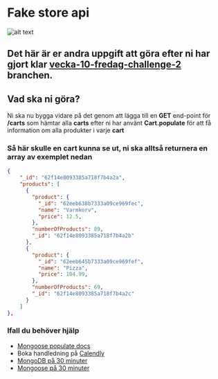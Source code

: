 # Fake store api

![alt text](https://scontent-arn2-1.xx.fbcdn.net/v/t1.6435-9/179724720_5733102616707605_5196641357823965706_n.jpg?stp=dst-jpg_p320x320&_nc_cat=106&ccb=1-7&_nc_sid=8631f5&_nc_ohc=Q3q-7FGRFNgAX-QkibL&_nc_ht=scontent-arn2-1.xx&oh=00_AT-wm686oGi8eCUJrLPQLYZf5o2jb6vLPE8FcEzKoQzlyw&oe=6313F3BB)

## Det här är er andra uppgift att göra efter ni har gjort klar [vecka-10-fredag-challenge-2](https://github.com/MMR-Solutions-AB/fake-store-api/tree/vecka-10-fredag-challenge-2) branchen.

## Vad ska ni göra?

Ni ska nu bygga vidare på det genom att lägga till en **GET** end-point för **/carts** som hämtar alla **carts** efter ni har använt **Cart.populate** för att få information om alla produkter i varje **cart**

### Så här skulle en **cart** kunna se ut, ni ska alltså returnera en array av exemplet nedan

```json
{
    "_id": "62f14e8093385a718f7b4a2a",
    "products": [
      {
        "product": {
          "_id": "62eeb638b7333a09ce969fec",
          "name": "Varmkorv",
          "price": 12.5,
        },
        "numberOfProducts": 89,
        "_id": "62f14e8093385a718f7b4a2b"
      },
      {
        "product": {
          "_id": "62eeb645b7333a09ce969fef",
          "name": "Pizza",
          "price": 104.99,
        },
        "numberOfProducts": 69,
        "_id": "62f14e8093385a718f7b4a2c"
      }
    ]
},
```

### Ifall du behöver hjälp

-   [Mongoose populate docs](https://mongoosejs.com/docs/populate.html)
-   Boka handledning på [Calendly](https://calendly.com)
-   [MongoDB på 30 minuter](https://youtu.be/ofme2o29ngU)
-   [Mongoose på 30 minuter](https://youtu.be/DZBGEVgL2eE)
